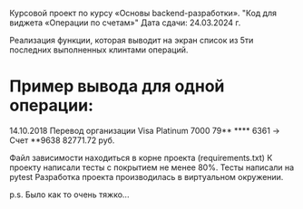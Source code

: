 Курсовой проект по курсу «Основы backend-разработки».
"Код для виджета «Операции по счетам»"
Дата сдачи: 24.03.2024 г.

Реализация функции, которая выводит на экран список из 5ти последних выполненных клинтами операций.

# Пример вывода для одной операции:
14.10.2018 Перевод организации
Visa Platinum 7000 79** **** 6361 -> Счет **9638
82771.72 руб.

Файл зависимости находиться в корне проекта (requirements.txt)
К проекту написали тесты с покрытием не менее 80%. Тесты написали на pytest 
Разработка проекта производилась в виртуальном окружении.







p.s. Было как то очень тяжко... 